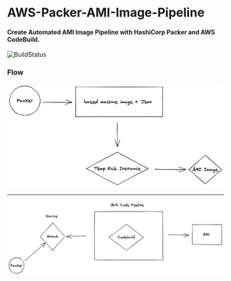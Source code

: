 # AWS-Packer-AMI-Image-Pipeline

#### Create Automated AMI Image Pipeline with HashiCorp Packer and AWS CodeBuild. 


![BuildStatus](https://codebuild.ap-southeast-1.amazonaws.com/badges?uuid=eyJlbmNyeXB0ZWREYXRhIjoiQ0licU9JNEhhOUZIWkQ1TUQwWGthQlN6Z0k1V3h4cTJSTVlsY0dWVyt1WktVTWlVN0FuMlMrVlZwNit0Y09pZmxWeEw4SWdWNGJuNzRocGppOXpBbEowPSIsIml2UGFyYW1ldGVyU3BlYyI6IjQ1cC9BdFZwOFhTOTJVYkEiLCJtYXRlcmlhbFNldFNlcmlhbCI6MX0%3D&branch=main)

### Flow

![PackerWorkFlow](PackerWorkFlow.png)

---

![aws-packer-pipeline](aws-packer-pipeline.png)
